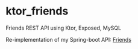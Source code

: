# ktor_friends
Friends REST API using Ktor, Exposed, MySQL

Re-implementation of my Spring-boot API: [Friends](https://github.com/ojhariddhish/friend_service)
